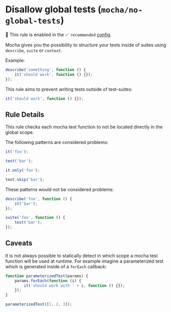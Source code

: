 # Disallow global tests (`mocha/no-global-tests`)

💼 This rule is enabled in the ✅ `recommended` [config](https://github.com/lo1tuma/eslint-plugin-mocha#configs).

<!-- end auto-generated rule header -->

Mocha gives you the possibility to structure your tests inside of suites using `describe`, `suite` or `context`.

Example:

```js
describe('something', function () {
    it('should work', function () {});
});
```

This rule aims to prevent writing tests outside of test-suites:

```js
it('should work', function () {});
```

## Rule Details

This rule checks each mocha test function to not be located directly in the global scope.

The following patterns are considered problems:

```js
it('foo');

test('bar');

it.only('foo');

test.skip('bar');
```

These patterns would not be considered problems:

```js
describe('foo', function () {
    it('bar');
});

suite('foo', function () {
    test('bar');
});
```

## Caveats

It is not always possible to statically detect in which scope a mocha test function will be used at runtime.
For example imagine a parameterized test which is generated inside of a `forEach` callback:

```js
function parameterizedTest(params) {
    params.forEach(function (i) {
        it('should work with ' + i, function () {});
    });
}

parameterizedTest([1, 2, 3]);
```
